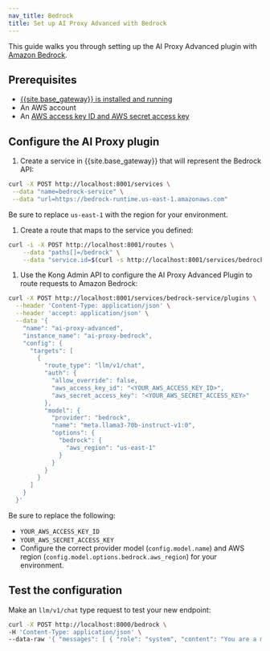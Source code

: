 ```yaml
---
nav_title: Bedrock
title: Set up AI Proxy Advanced with Bedrock
---
```


This guide walks you through setting up the AI Proxy Advanced plugin with [Amazon Bedrock](https://aws.amazon.com/bedrock/).

## Prerequisites
* [{{site.base_gateway}} is installed and running](/gateway/latest/get-started/)
* An AWS account
* An [AWS access key ID and AWS secret access key](https://docs.aws.amazon.com/IAM/latest/UserGuide/id_credentials_access-keys.html) 

## Configure the AI Proxy plugin

1. Create a service in {{site.base_gateway}} that will represent the Bedrock API:
```sh
curl -X POST http://localhost:8001/services \
 --data "name=bedrock-service" \
 --data "url=https://bedrock-runtime.us-east-1.amazonaws.com"
```
Be sure to replace `us-east-1` with the region for your environment.

1. Create a route that maps to the service you defined:
```sh
curl -i -X POST http://localhost:8001/routes \
    --data "paths[]=/bedrock" \
    --data "service.id=$(curl -s http://localhost:8001/services/bedrock-service | jq -r '.id')"
```

1. Use the Kong Admin API to configure the AI Proxy Advanced Plugin to route requests to Amazon Bedrock:
```sh
curl -X POST http://localhost:8001/services/bedrock-service/plugins \
  --header 'Content-Type: application/json' \
  --header 'accept: application/json' \
  --data '{
    "name": "ai-proxy-advanced",
    "instance_name": "ai-proxy-bedrock",
    "config": {
      "targets": [
        {
          "route_type": "llm/v1/chat",
          "auth": {
            "allow_override": false,
            "aws_access_key_id": "<YOUR_AWS_ACCESS_KEY_ID>",
            "aws_secret_access_key": "<YOUR_AWS_SECRET_ACCESS_KEY>"
          },
          "model": {
            "provider": "bedrock",
            "name": "meta.llama3-70b-instruct-v1:0",
            "options": {
              "bedrock": {
                "aws_region": "us-east-1"
              }
            }
          }
        }
      ]
    }
  }'
```
Be sure to replace the following:
* `YOUR_AWS_ACCESS_KEY_ID`
* `YOUR_AWS_SECRET_ACCESS_KEY`
* Configure the correct provider model (`config.model.name`) and AWS region (`config.model.options.bedrock.aws_region`) for your environment.

## Test the configuration

Make an `llm/v1/chat` type request to test your new endpoint:

```sh
curl -X POST http://localhost:8000/bedrock \
-H 'Content-Type: application/json' \
--data-raw '{ "messages": [ { "role": "system", "content": "You are a mathematician" }, { "role": "user", "content": "What is 1+1?"} ] }'
```